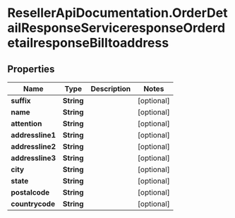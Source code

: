 # ResellerApiDocumentation.OrderDetailResponseServiceresponseOrderdetailresponseBilltoaddress

## Properties

Name | Type | Description | Notes
------------ | ------------- | ------------- | -------------
**suffix** | **String** |  | [optional] 
**name** | **String** |  | [optional] 
**attention** | **String** |  | [optional] 
**addressline1** | **String** |  | [optional] 
**addressline2** | **String** |  | [optional] 
**addressline3** | **String** |  | [optional] 
**city** | **String** |  | [optional] 
**state** | **String** |  | [optional] 
**postalcode** | **String** |  | [optional] 
**countrycode** | **String** |  | [optional] 


